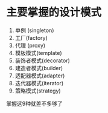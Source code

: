 # 主要掌握的设计模式
1. 单例 (singleton)
2. 工厂(factory)
3. 代理 (proxy)
4. 模板模式(template)
5. 装饰者模式(decorator)
6. 建造者模式(builder)
7. 适配器模式(adapter)
8. 迭代器模式(iterator)
9. 策略模式(strategy)

掌握这9种就差不多够了

